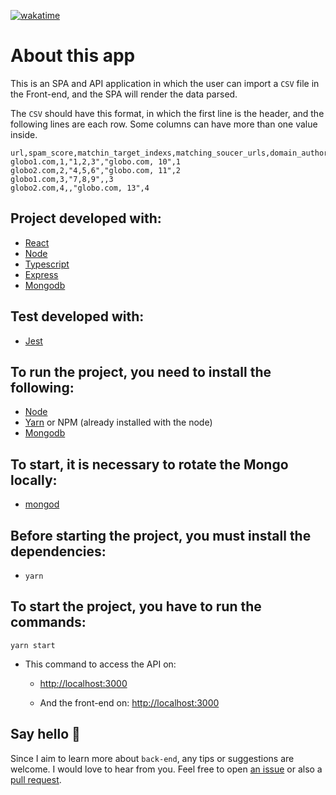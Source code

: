 [![wakatime](https://wakatime.com/badge/user/2aeba48e-4558-4f58-965a-fc1cd46ba978/project/3e0a1c8b-61aa-4a00-b7ac-0233af113236.svg)](https://wakatime.com/badge/user/2aeba48e-4558-4f58-965a-fc1cd46ba978/project/3e0a1c8b-61aa-4a00-b7ac-0233af113236)

# About this app

This is an SPA and API application in which the user can import a `CSV` file in the Front-end, and the SPA will render the data parsed.

The `CSV` should have this format, in which the first line is the header, and the following lines are each row. Some columns can have more than one value inside.

```csv
url,spam_score,matchin_target_indexs,matching_soucer_urls,domain_authority
globo1.com,1,"1,2,3","globo.com, 10",1
globo2.com,2,"4,5,6","globo.com, 11",2
globo1.com,3,"7,8,9",,3
globo2.com,4,,"globo.com, 13",4
```

## Project developed with:

- [React](https://react.dev/)
- [Node](https://nodejs.org/en/download/)
- [Typescript](https://www.typescriptlang.org/)
- [Express](https://expressjs.com/)
- [Mongodb](https://www.mongodb.com/cloud/atlas/lp/try4?adgroup=146373896140&cq_cmp=19616985274&gad=1)

## Test developed with:

- [Jest](https://jestjs.io/)

## To run the project, you need to install the following:

- [Node](https://nodejs.org/en/download/)
- [Yarn](https://yarnpkg.com/lang/en/docs/install/) or NPM (already installed with the node)
- [Mongodb](https://docs.mongodb.com/manual/installation/)

## To start, it is necessary to rotate the Mongo locally:

- [mongod](https://docs.mongodb.com/manual/tutorial/manage-mongodb-processes/)

## Before starting the project, you must install the dependencies:

- `yarn`

## To start the project, you have to run the commands:

`yarn start`

- This command to access the API on:

  - [http://localhost:3000](http://localhost:3000)

  - And the front-end on: [http://localhost:3000](http://localhost:2000)

## Say hello 👋

Since I aim to learn more about `back-end`, any tips or suggestions are welcome. I would love to hear from you. Feel free to open [an issue](https://github.com/nathpaiva/full-stack-app/issues) or also a [pull request](https://github.com/nathpaiva/full-stack-app/fork).
